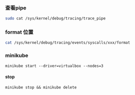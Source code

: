 ### 查看pipe

```bash
sudo cat /sys/kernel/debug/tracing/trace_pipe
```

### format 位置

```bash
cat /sys/kernel/debug/tracing/events/syscalls/xxx/format
```

### minikube

```shell
minikube start --driver=virtualbox --nodes=3
```

#### stop
```shell
minikube stop && minikube delete
```
